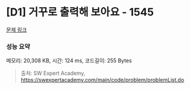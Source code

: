 # [D1] 거꾸로 출력해 보아요 - 1545 

[문제 링크](https://swexpertacademy.com/main/code/problem/problemDetail.do?contestProbId=AV2gbY0qAAQBBAS0) 

### 성능 요약

메모리: 20,308 KB, 시간: 124 ms, 코드길이: 255 Bytes



> 출처: SW Expert Academy, https://swexpertacademy.com/main/code/problem/problemList.do